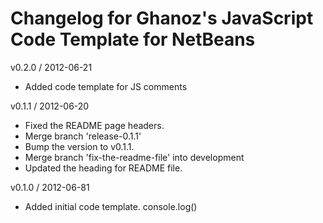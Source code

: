 Changelog for  Ghanoz's JavaScript Code Template for NetBeans
===

v0.2.0 / 2012-06-21
* Added code template for JS comments

v0.1.1 / 2012-06-20
* Fixed the README page headers.
* Merge branch 'release-0.1.1'
* Bump the version to v0.1.1.
* Merge branch 'fix-the-readme-file' into development
* Updated the heading for README file.

v0.1.0 / 2012-06-81
* Added initial code template. console.log()
